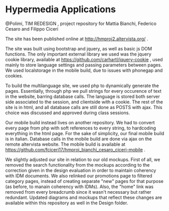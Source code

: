 # Hypermedia Applications
@Polimi, TIM REDESIGN , project repository for Mattia Bianchi, Federico Cesaro and Filippo Ciceri


The site has been published online at http://hmproj2.altervista.org/ . 

The site was built using bootstrap and jquery, as well as basic js DOM functions. The only important external library we used was the jquery cookie library, available at https://github.com/carhartl/jquery-cookie , used mainly to store language settings and passing parameters between pages. We used localstorage in the mobile build, due to issues with phonegap and cookies.

To build the multilanguage site, we used php to dynamically generate the pages. Essentially, through php we pull strings for every occurence of text in the website, barring database calls. The language is stored both server side associated to the session, and clientside with a cookie. The rest of the site is in html, and all database calls are still done as POSTS with ajax. This choice was discussed and approved during class sessions.

Our mobile build instead lives on another repository. We had to convert every page from php with soft references to every string, to hardcoding everything in the html page. For the sake of simplicity, our final mobile build is in italian. Database calls in the mobile build are done via ajax on the remote altervista website. The mobile build is available at https://github.com/fciceri17/hmproj_bianchi_cesaro_ciceri-mobile .



We slightly adjusted our site in relation to our old mockups. First of all, we removed the search functionality from the mockups according to the correction given in the design evaluation in order to maintain coherency with IDM documents. We also relinked our promotions page to filtered category pages, instead of creating separate "new" pages for that purpose (as before, to manain coherency with IDMs).
Also, the "home" link was removed from every breadcrumb since it wasn't necessary but rather redundant. Updated diagrams and mockups that reflect these changes are available within this repository as well in the Design folder.